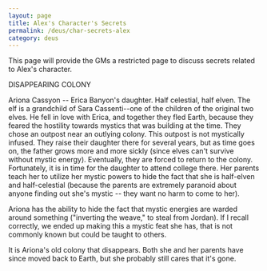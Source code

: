 ```yaml
---
layout: page
title: Alex's Character's Secrets
permalink: /deus/char-secrets-alex
category: deus
---
```

This page will provide the GMs a restricted page to discuss secrets related to Alex's character.

DISAPPEARING COLONY

Ariona Cassyon -- Erica Banyon's daughter. Half celestial, half elven. The elf is a grandchild of Sara Cassenti--one of the children of the original two elves. He fell in love with Erica, and together they fled Earth, because they feared the hostility towards mystics that was building at the time. They chose an outpost near an outlying colony. This outpost is not mystically infused. They raise their daughter there for several years, but as time goes on, the father grows more and more sickly (since elves can't survive without mystic energy). Eventually, they are forced to return to the colony. Fortunately, it is in time for the daughter to attend college there. Her parents teach her to utilize her mystic powers to hide the fact that she is half-elven and half-celestial (because the parents are extremely paranoid about anyone finding out she's mystic -- they want no harm to come to her).

Ariona has the ability to hide the fact that mystic energies are warded around something (&quot;inverting the weave,&quot; to steal from Jordan). If I recall correctly, we ended up making this a mystic feat she has, that is not commonly known but could be taught to others.

It is Ariona's old colony that disappears. Both she and her parents have since moved back to Earth, but she probably still cares that it's gone.
